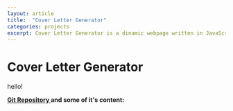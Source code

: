 ```yaml
---
layout: article
title:  "Cover Letter Generator"
categories: projects
excerpt: Cover Letter Generator is a dinamic webpage written in JavaScript, CSS, Html and Bootstrap framework. 
---
```

# Cover Letter Generator

hello!

**[Git Repository ](https://github.com/papanucita/cover_letter_generator)and some of it's content:**